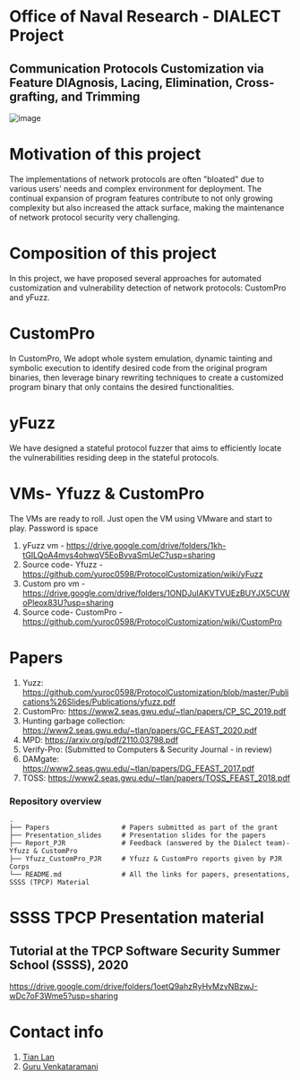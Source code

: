 # Office of Naval Research - DIALECT Project
## Communication Protocols Customization via Feature DIAgnosis, Lacing, Elimination, Cross-grafting, and Trimming
![image](https://user-images.githubusercontent.com/68829206/151620115-50a76a50-b9cc-4a4d-97af-d911bb4911eb.png)

# Motivation of this project
The implementations of network protocols are often "bloated" due to various users' needs and complex environment for deployment. The continual expansion of program features contribute to not only growing complexity but also increased the attack surface, making the maintenance of network protocol security very challenging.

# Composition of this project
In this project, we have proposed several approaches for automated customization and vulnerability detection of network protocols: CustomPro and yFuzz.

# CustomPro
In CustomPro, We adopt whole system emulation, dynamic tainting and symbolic execution to identify desired code from the original program binaries, then leverage binary rewriting techniques to create a customized program binary that only contains the desired functionalities.

# yFuzz
We have designed a stateful protocol fuzzer that aims to efficiently locate the vulnerabilities residing deep in the stateful protocols.

# VMs- Yfuzz & CustomPro
The VMs are ready to roll. Just open the VM using VMware and start to play. 
Password is space

1. yFuzz vm - https://drive.google.com/drive/folders/1kh-tGILQoA4mvs4ohwqV5EoBvvaSmUeC?usp=sharing
2. Source code- Yfuzz - https://github.com/yuroc0598/ProtocolCustomization/wiki/yFuzz
3. Custom pro vm - https://drive.google.com/drive/folders/1ONDJuIAKVTVUEzBUYJX5CUWoPleox83U?usp=sharing 
4. Source code- CustomPro - https://github.com/yuroc0598/ProtocolCustomization/wiki/CustomPro

# Papers
1. Yuzz: https://github.com/yuroc0598/ProtocolCustomization/blob/master/Publications%26Slides/Publications/yfuzz.pdf
2. CustomPro: https://www2.seas.gwu.edu/~tlan/papers/CP_SC_2019.pdf
3. Hunting garbage collection: https://www2.seas.gwu.edu/~tlan/papers/GC_FEAST_2020.pdf
4. MPD: https://arxiv.org/pdf/2110.03798.pdf
5. Verify-Pro:  (Submitted to Computers & Security Journal - in review)
6. DAMgate: https://www2.seas.gwu.edu/~tlan/papers/DG_FEAST_2017.pdf
7. TOSS: https://www2.seas.gwu.edu/~tlan/papers/TOSS_FEAST_2018.pdf

### Repository overview 
    .
    ├── Papers                  # Papers submitted as part of the grant
    ├── Presentation_slides     # Presentation slides for the papers
    ├── Report_PJR              # Feedback (answered by the Dialect team)- Yfuzz & CustomPro
    ├── Yfuzz_CustomPro_PJR     # Yfuzz & CustomPro reports given by PJR Corps
    └── README.md               # All the links for papers, presentations, SSSS (TPCP) Material

# SSSS TPCP Presentation material
##  Tutorial at the TPCP Software Security Summer School (SSSS), 2020
https://drive.google.com/drive/folders/1oetQ9ahzRyHvMzvNBzwJ-wDc7oF3Wme5?usp=sharing

# Contact info
1. [Tian Lan](https://www2.seas.gwu.edu/~tlan/)
2. [Guru Venkataramani](https://www2.seas.gwu.edu/~guruv/)
